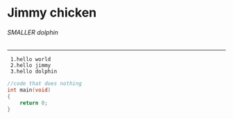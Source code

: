 # Jimmy chicken

###### SMALLER dolphin
---

```
 1.hello world  
 2.hello jimmy  
 3.hello dolphin  
```
```c
//code that does nothing
int main(void)
{
    return 0;
}
```



